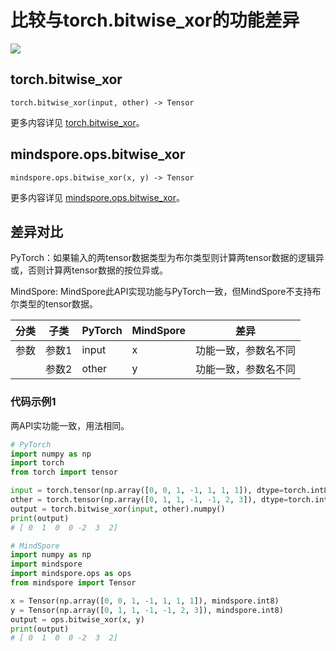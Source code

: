 # 比较与torch.bitwise_xor的功能差异

<a href="https://gitee.com/mindspore/docs/blob/master/docs/mindspore/source_zh_cn/note/api_mapping/pytorch_diff/bitwise_xor.md" target="_blank"><img src="https://mindspore-website.obs.cn-north-4.myhuaweicloud.com/website-images/master/resource/_static/logo_source.png"></a>

## torch.bitwise_xor

```text
torch.bitwise_xor(input, other) -> Tensor
```

更多内容详见 [torch.bitwise_xor](https://pytorch.org/docs/1.8.1/generated/torch.bitwise_xor.html)。

## mindspore.ops.bitwise_xor

```text
mindspore.ops.bitwise_xor(x, y) -> Tensor
```

更多内容详见 [mindspore.ops.bitwise_xor](https://mindspore.cn/docs/zh-CN/master/api_python/ops/mindspore.ops.bitwise_xor.html)。

## 差异对比

PyTorch：如果输入的两tensor数据类型为布尔类型则计算两tensor数据的逻辑异或，否则计算两tensor数据的按位异或。

MindSpore: MindSpore此API实现功能与PyTorch一致，但MindSpore不支持布尔类型的tensor数据。

| 分类 | 子类  | PyTorch | MindSpore | 差异                 |
| ---- | ----- | ------- | --------- | -------------------- |
| 参数 | 参数1 | input   | x         | 功能一致，参数名不同 |
|      | 参数2 | other   | y         | 功能一致，参数名不同 |

### 代码示例1

两API实功能一致，用法相同。

```python
# PyTorch
import numpy as np
import torch
from torch import tensor

input = torch.tensor(np.array([0, 0, 1, -1, 1, 1, 1]), dtype=torch.int8)
other = torch.tensor(np.array([0, 1, 1, -1, -1, 2, 3]), dtype=torch.int8)
output = torch.bitwise_xor(input, other).numpy()
print(output)
# [ 0  1  0  0 -2  3  2]

# MindSpore
import numpy as np
import mindspore
import mindspore.ops as ops
from mindspore import Tensor

x = Tensor(np.array([0, 0, 1, -1, 1, 1, 1]), mindspore.int8)
y = Tensor(np.array([0, 1, 1, -1, -1, 2, 3]), mindspore.int8)
output = ops.bitwise_xor(x, y)
print(output)
# [ 0  1  0  0 -2  3  2]
```
